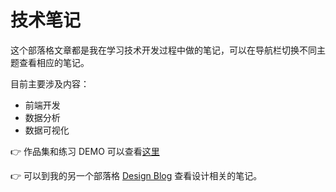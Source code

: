 # 技术笔记

这个部落格文章都是我在学习技术开发过程中做的笔记，可以在导航栏切换不同主题查看相应的笔记。

目前主要涉及内容：

* 前端开发
* 数据分析
* 数据可视化

:point_right: 作品集和练习 DEMO 可以查看[这里](http://benbinbin.gitee.io/portfolio-cn/project.html)

:point_right: 可以到我的另一个部落格 [Design Blog](http://binbindesign.gitee.io/) 查看设计相关的笔记。